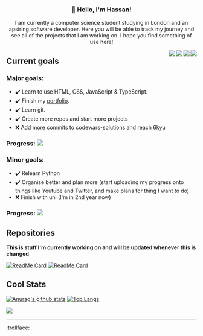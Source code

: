 <h3 align="center">👋 Hello, I'm Hassan!</h3>
<p align="center">I am currently a computer science student studying in London and an apsiring software developer. Here you will be able to track my journey and see all of the projects that I am working on. I hope you find something of use here!</p>

<a href="mailto:hassanjaved186@gmail.com"><img src="https://img.shields.io/badge/Gmail-D14836?style=for-the-badge&logo=gmail&logoColor=white" align=right></a><a href="https://www.linkedin.com/in/hassanjaved186/"><img src="https://img.shields.io/badge/LinkedIn-0077B5?style=for-the-badge&logo=linkedin&logoColor=white" align=right></a><a href="https://www.youtube.com/channel/UCUJiDUP8P0lsjKreaW45pdw"><img src="https://img.shields.io/badge/YouTube-FF0000?style=for-the-badge&logo=youtube&logoColor=white" align=right></a><a href="https://hassanj.dev"><img src="https://img.shields.io/badge/portfolio-0A0A0A?style=for-the-badge&logo=dev.to&logoColor=white" align=right></a> 

## Current goals

### Major goals:

- ✔️ Learn to use HTML, CSS, JavaScript & TypeScript.
- ✔️ Finish my [portfolio](https://hassanj.dev).
- ✔️ Learn git.
- ✔️ Create more repos and start more projects
- ❌ Add more commits to codewars-solutions and reach 6kyu

### **Progress:** ![](https://us-central1-progress-markdown.cloudfunctions.net/progress/80)

### Minor goals:

- ✔️ Relearn Python
- ✔️ Organise better and plan more (start uploading my progress onto things like Youtube and Twitter, and make plans for thing I want to do)
- ❌ Finish with uni (I'm in 2nd year now)

### **Progress:** ![](https://us-central1-progress-markdown.cloudfunctions.net/progress/75)

## Repositories

**This is stuff I'm currently working on and will be updated whenever this is changed**

[![ReadMe Card](https://github-readme-stats.vercel.app/api/pin/?username=divizn&repo=discord-spotify-bot&hide_border=true&theme=dark&bg_color=0d1117)](https://github.com/divizn/discord-spotify-bot)
[![ReadMe Card](https://github-readme-stats.vercel.app/api/pin/?username=divizn&repo=codewars-solutions&hide_border=true&bg_color=0d1117&theme=dark)](https://github.com/divizn/codewars-solutions)


## Cool Stats

[![Anurag's github stats](https://github-readme-stats.vercel.app/api?username=divizn&count_private=true&hide_border=true&theme=dark&show_icons=true&bg_color=0d1117)](https://github.com/anuraghazra/github-readme-stats) [![Top Langs](https://github-readme-stats.vercel.app/api/top-langs/?username=divizn&layout=compact&theme=dark&hide_border=true&bg_color=0d1117)](https://github.com/anuraghazra/github-readme-stats)

![](https://komarev.com/ghpvc/?username=divizn)

---

:trollface:
